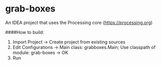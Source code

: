 # grab-boxes
An IDEA project that uses the Processing core (https://processing.org)

####How to build:

1. Import Project -> Create project from existing sources
2. Edit Configurations -> Main class: grabboxes.Main; Use classpath of module: grab-boxes -> OK
3. Run
